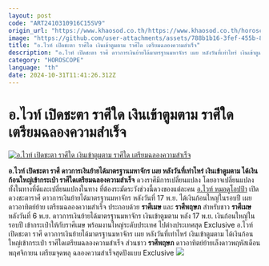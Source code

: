 ```yaml
---
layout: post
code: "ART2410310916C15SV9"
origin_url: "https://www.khaosod.co.th/https://www.khaosod.co.th/horoscope/news_9483745"
image: "https://github.com/user-attachments/assets/788b1b16-3fef-455b-8dd7-6bb5007f2a56"
title: "อ.ไวท์ เปิดชะตา ราศีใด เงินเข้าตูมตาม ราศีใด เตรียมฉลองความสำเร็จ"
description: "อ.ไวท์ เปิดชะตา ราศี ดาวการเงินย้ายได้มาตรฐานมหาจักร เผย หลังวันที่เท่าไหร่ เงินเข้าตูมตาม ได้เงินก้อนใหญ่เข้ากระเป๋า ราศีใดเตรียมฉลองความสำเร็จ "
category: "HOROSCOPE"
language: "th"
date: 2024-10-31T11:41:26.312Z
---
```


# อ.ไวท์ เปิดชะตา ราศีใด เงินเข้าตูมตาม ราศีใด เตรียมฉลองความสำเร็จ

[![อ.ไวท์ เปิดชะตา ราศีใด เงินเข้าตูมตาม ราศีใด เตรียมฉลองความสำเร็จ](https://www.khaosod.co.th/wpapp/uploads/2024/10/Zodiac-horoscope.jpg "อ.ไวท์ เปิดชะตา ราศีใด เงินเข้าตูมตาม ราศีใด เตรียมฉลองความสำเร็จ")](https://www.khaosod.co.th/wpapp/uploads/2024/10/Zodiac-horoscope.jpg)

**อ.ไวท์ เปิดชะตา ราศี ดาวการเงินย้ายได้มาตรฐานมหาจักร เผย หลังวันที่เท่าไหร่ เงินเข้าตูมตาม ได้เงินก้อนใหญ่เข้ากระเป๋า ราศีใดเตรียมฉลองความสำเร็จ**
ดวงราศีมีการเปลี่ยนแปลง โดยอาจเปลี่ยนแปลงทั้งในทางที่ดีและเปลี่ยนแปลงในทาง ที่ต้องระมัดระวังช่วงนี้ดวงของแต่ละคน
[อ.ไวท์ หมอดูโอปป้า](https://www.facebook.com/photo?fbid=963901118464255&set=a.204741691046872&locale=th_TH) เปิดดวงชะตาราศี ดาวการเงินย้ายได้มาตรฐานมหาจักร หลังวันที่ 17 พ.ย. ได้เงินก้อนใหญ่ในรอบปี เผย ดาวอาทิตย์ย้าย เตรียมฉลองความสำเร็จ ประกอบด้วย **ราศีเมษ** และ **ราศีพฤษภ**
สำหรับชาว **ราศีเมษ** หลังวันที่ 6 พ.ย. ดาวการเงินย้ายได้มาตรฐานมหาจักร เงินเข้าตูมตาม หลัง 17 พ.ย. เงินก้อนใหญ่ในรอบปี เข้ากระเป๋าให้กับราศีเมษ พร้อมงานใหญ่ระดับประเทศ ไปต่างประเทศสุด Exclusive
อ.ไวท์ เปิดชะตา ราศี ดาวการเงินย้ายได้มาตรฐานมหาจักร เผย หลังวันที่เท่าไหร่ เงินเข้าตูมตาม ได้เงินก้อนใหญ่เข้ากระเป๋า ราศีใดเตรียมฉลองความสำเร็จ
ส่วนชาว **ราศีพฤษภ** ดาวอาทิตย์ย้ายเล็งดาวพฤหัสเดือน พฤศจิกายน เตรียมจุดพลุ ฉลองความสำเร็จสุดปังแบบ Exclusive
[![](https://www.khaosod.co.th/wpapp/uploads/2024/10/31-ดวง1.jpg)](https://www.khaosod.co.th/wpapp/uploads/2024/10/31-ดวง1.jpg)